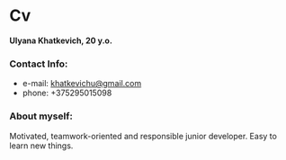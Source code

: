 # Cv
**Ulyana Khatkevich, 20 y.o.**
### Contact Info:
* e-mail: khatkevichu@gmail.com
* phone: +375295015098
### About myself:
Motivated, teamwork-oriented and responsible junior developer. Easy to learn new things.

